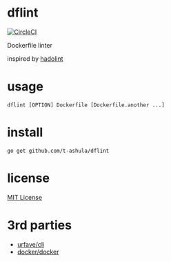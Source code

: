 # dflint

[![CircleCI](https://circleci.com/gh/t-ashula/dflint.svg?style=svg)](https://circleci.com/gh/t-ashula/dflint)

Dockerfile linter

inspired by [hadolint](https://github.com/lukasmartinelli/hadolint/)

# usage

    dflint [OPTION] Dockerfile [Dockerfile.another ...]

# install

    go get github.com/t-ashula/dflint

# license

[MIT License](https://t-ashula.mit-license.org/ "MIT License")

# 3rd parties

- [urfave/cli](https://github.com/urfave/cli)
- [docker/docker](https://github.com/docker/docker)
